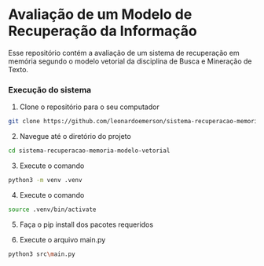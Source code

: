 # Avaliação de um Modelo de Recuperação da Informação

Esse repositório contém a avaliação de um sistema de recuperação em memória segundo o modelo vetorial da disciplina de Busca e Mineração de Texto.

### Execução do sistema

1. Clone o repositório para o seu computador
```bash
git clone https://github.com/leonardoemerson/sistema-recuperacao-memoria-modelo-vetorial
```

2. Navegue até o diretório do projeto
```bash
cd sistema-recuperacao-memoria-modelo-vetorial
```

3. Execute o comando
```bash
python3 -m venv .venv
```

4. Execute o comando
```bash
source .venv/bin/activate
```

5. Faça o pip install dos pacotes requeridos

6. Execute o arquivo main.py
```bash
python3 src\main.py
```
